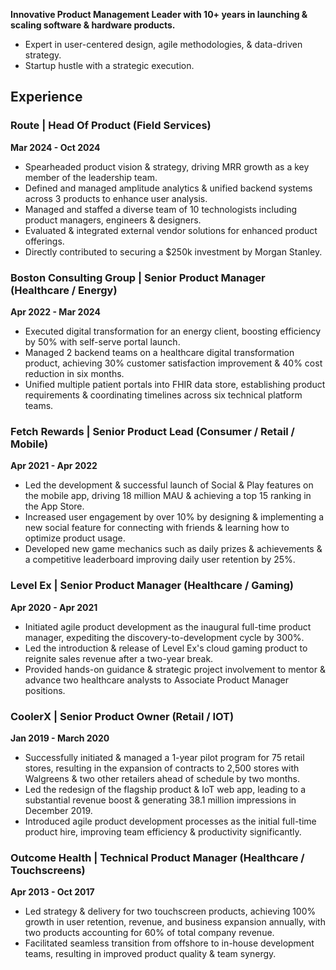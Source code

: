 **Innovative Product Management Leader with 10+ years in launching & scaling software & hardware products.**
- Expert in user-centered design, agile methodologies, & data-driven strategy.
- Startup hustle with a strategic execution.

## Experience

### Route | Head Of Product (Field Services)
**Mar 2024 - Oct 2024**
- Spearheaded product vision & strategy, driving MRR growth as a key member of the leadership team.
- Defined and managed amplitude analytics & unified backend systems across 3 products to enhance user analysis.
- Managed and staffed a diverse team of 10 technologists including product managers, engineers & designers.
- Evaluated & integrated external vendor solutions for enhanced product offerings.
- Directly contributed to securing a $250k investment by Morgan Stanley.

### Boston Consulting Group | Senior Product Manager (Healthcare / Energy)
**Apr 2022 - Mar 2024**
- Executed digital transformation for an energy client, boosting efficiency by 50% with self-serve portal launch.
- Managed 2 backend teams on a healthcare digital transformation product, achieving 30% customer satisfaction improvement & 40% cost reduction in six months.
- Unified multiple patient portals into FHIR data store, establishing product requirements & coordinating timelines across six technical platform teams.

### Fetch Rewards | Senior Product Lead (Consumer / Retail / Mobile)
**Apr 2021 - Apr 2022**
- Led the development & successful launch of Social & Play features on the mobile app, driving 18 million MAU & achieving a top 15 ranking in the App Store.
- Increased user engagement by over 10% by designing & implementing a new social feature for connecting with friends & learning how to optimize product usage.
- Developed new game mechanics such as daily prizes & achievements & a competitive leaderboard improving daily user retention by 25%.

### Level Ex | Senior Product Manager (Healthcare / Gaming)
**Apr 2020 - Apr 2021**
- Initiated agile product development as the inaugural full-time product manager, expediting the discovery-to-development cycle by 300%.
- Led the introduction & release of Level Ex's cloud gaming product to reignite sales revenue after a two-year break.
- Provided hands-on guidance & strategic project involvement to mentor & advance two healthcare analysts to Associate Product Manager positions.

### CoolerX | Senior Product Owner (Retail / IOT)
**Jan 2019 - March 2020**
- Successfully initiated & managed a 1-year pilot program for 75 retail stores, resulting in the expansion of contracts to 2,500 stores with Walgreens & two other retailers ahead of schedule by two months.
- Led the redesign of the flagship product & IoT web app, leading to a substantial revenue boost & generating 38.1 million impressions in December 2019.
- Introduced agile product development processes as the initial full-time product hire, improving team efficiency & productivity significantly.

### Outcome Health | Technical Product Manager (Healthcare / Touchscreens)
**Apr 2013 - Oct 2017**
- Led strategy & delivery for two touchscreen products, achieving 100% growth in user retention, revenue, and business expansion annually, with two products accounting for 60% of total company revenue.
- Facilitated seamless transition from offshore to in-house development teams, resulting in improved product quality & team synergy.
